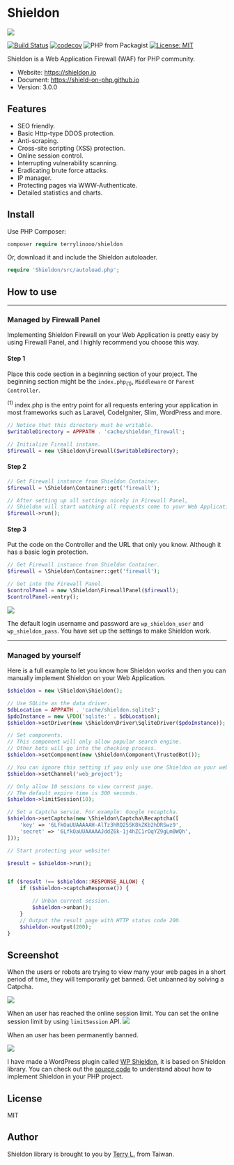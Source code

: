 # Shieldon

![](https://i.imgur.com/G4xpugB.png)

[![Build Status](https://travis-ci.org/terrylinooo/shieldon.svg?branch=master)](https://travis-ci.org/terrylinooo/shieldon) [![codecov](https://img.shields.io/codecov/c/github/terrylinooo/shieldon.svg)](https://codecov.io/gh/terrylinooo/shieldon) ![PHP from Packagist](https://img.shields.io/packagist/php-v/terrylinooo/shieldon.svg) [![License: MIT](https://img.shields.io/badge/License-MIT-yellow.svg)](https://opensource.org/licenses/MIT)

Shieldon is a Web Application Firewall (WAF) for PHP community. 

- Website: https://shieldon.io
- Document: https://shield-on-php.github.io
- Version: 3.0.0

## Features

- SEO friendly.
- Basic Http-type DDOS protection.
- Anti-scraping.
- Cross-site scripting (XSS) protection.
- Online session control.
- Interrupting vulnerability scanning.
- Eradicating brute force attacks.
- IP manager.
- Protecting pages via WWW-Authenticate.
- Detailed statistics and charts.

## Install

Use PHP Composer:
```php
composer require terrylinooo/shieldon
```
Or, download it and include the Shieldon autoloader.
```php
require 'Shieldon/src/autoload.php';
```

## How to use

---

### Managed by Firewall Panel

Implementing Shieldon Firewall on your Web Application is pretty easy by using Firewall Panel, and I highly recommend you choose this way.

#### Step 1

Place this code section in a beginning section of your project.
The beginning section might be the `index.php`<sub>(1)</sub>, `Middleware` or `Parent Controller`.

<sup>(1)</sup> index.php is the entry point for all requests entering your application in most frameworks such as Laravel, CodeIgniter, Slim, WordPress and more.

```php
// Notice that this directory must be writable.
$writableDirectory = APPPATH . 'cache/shieldon_firewall';

// Initialize Fireall instane.
$firewall = new \Shieldon\Firewall($writableDirectory);
```

#### Step 2

```php
// Get Firewall instance from Shieldon Container.
$firewall = \Shieldon\Container::get('firewall');

// After setting up all settings nicely in Firewall Panel, 
// Shieldon will start watching all requests come to your Web Application.
$firewall->run();
```

#### Step 3

Put the code on the Controller and the URL that only you know.
Although it has a basic login protection.

```php
// Get Firewall instance from Shieldon Container.
$firewall = \Shieldon\Container::get('firewall');

// Get into the Firewall Panel.
$controlPanel = new \Shieldon\FirewallPanel($firewall);
$controlPanel->entry();
```

![](https://i.imgur.com/rkqR5mv.png)

The default login username and password are `wp_shieldon_user` and `wp_shieldon_pass`.
You have set up the settings to make Shieldon work.

---
### Managed by yourself

Here is a full example to let you know how Shieldon works and then you can manually implement Shieldon on your Web Application.

```php
$shieldon = new \Shieldon\Shieldon();

// Use SQLite as the data driver.
$dbLocation = APPPATH . 'cache/shieldon.sqlite3';
$pdoInstance = new \PDO('sqlite:' . $dbLocation);
$shieldon->setDriver(new \Shieldon\Driver\SqliteDriver($pdoInstance));

// Set components.
// This component will only allow popular search engine.
// Other bots will go into the checking process.
$shieldon->setComponent(new \Shieldon\Component\TrustedBot());

// You can ignore this setting if you only use one Shieldon on your web application. This is for multiple instances.
$shieldon->setChannel('web_project');

// Only allow 10 sessions to view current page.
// The default expire time is 300 seconds.
$shieldon->limitSession(10);

// Set a Captcha servie. For example: Google recaptcha.
$shieldon->setCaptcha(new \Shieldon\Captcha\Recaptcha([
    'key' => '6LfkOaUUAAAAAH-AlTz3hRQ25SK8kZKb2hDRSwz9',
    'secret' => '6LfkOaUUAAAAAJddZ6k-1j4hZC1rOqYZ9gLm0WQh',
]));

// Start protecting your website!

$result = $shieldon->run();


if ($result !== $shieldon::RESPONSE_ALLOW) {
    if ($shieldon->captchaResponse()) {

        // Unban current session.
        $shieldon->unban();
    }
    // Output the result page with HTTP status code 200.
    $shieldon->output(200);
}

```

## Screenshot

When the users or robots are trying to view many your web pages in a short period of time, they will temporarily get banned. Get unbanned by solving a Catpcha.

![](https://i.imgur.com/FfG8fTF.png)

When an user has reached the online session limit. You can set the online session limit by using `limitSession` API.
![](https://i.imgur.com/1HpMO5Q.png)

When an user has been permanently banned.

![](https://i.imgur.com/7PdjkKV.png)

I have made a WordPress plugin called [WP Shieldon](https://wordpress.org/plugins/wp-shieldon), it is based on Shieldon library. You can check out the [source code](https://github.com/terrylinooo/wp-shieldon) to understand about how to implement Shieldon in your PHP project.

## License

MIT

## Author

Shieldon library is brought to you by [Terry L.](https://terryl.in) from Taiwan.
